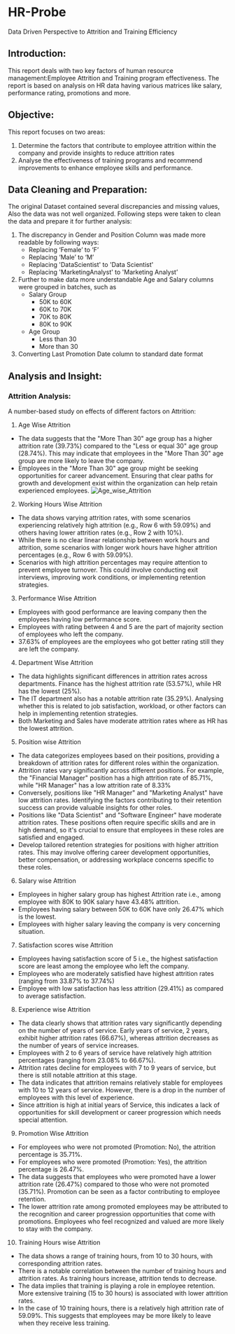 # HR-Probe
Data Driven Perspective to Attrition and Training Efficiency 
## Introduction: 
This report deals with two key factors of human resource management:Employee Attrition and Training program effectiveness. The report is based on analysis on HR data having various matrices like salary, performance rating, promotions and more. 
## Objective:
This report focuses on two areas: 
1.	Determine the factors that contribute to employee attrition within the company and provide insights to reduce attrition rates
2.	Analyse the effectiveness of training programs and recommend improvements to enhance employee skills and performance.
## Data Cleaning and Preparation:
The original Dataset contained several discrepancies and missing values, Also the data was not well organized. Following steps were taken to clean the data and prepare it for further analysis:
1.	The discrepancy in Gender and Position Column was made more readable by following ways: 
     - Replacing ‘Female’ to ‘F’
     - Replacing ‘Male’ to ‘M’
     - Replacing 'DataScientist' to 'Data Scientist'
     - Replacing 'MarketingAnalyst' to 'Marketing Analyst’
2. Further to make data more understandable Age and Salary columns were grouped in batches, such as 
     - Salary Group
       - 50K to 60K
       - 60K to 70K
       - 70K to 80K
       - 80K to 90K
    - Age Group
       - Less than 30
       - More than 30
3. Converting Last Promotion Date column to standard date format	
## Analysis and Insight:
### Attrition Analysis:
  A number-based study on effects of different factors on Attrition: 
1.	Age Wise Attrition
   - The data suggests that the "More Than 30" age group has a higher attrition rate (39.73%) compared to the "Less or equal 30" age group (28.74%). This may indicate that employees in the "More Than 30" age group are more likely to leave the company.
   - Employees in the "More Than 30" age group might be seeking opportunities for career advancement. Ensuring that clear paths for growth and development exist within the organization can help retain experienced employees.
 ![Age_wise_Attrition](https://github.com/devanshi2D/HR-Probe/assets/40472887/e0ea1fc0-cb0e-406c-8589-801cd2b54f4c)

2.	Working Hours Wise Attrition
- The data shows varying attrition rates, with some scenarios experiencing relatively high attrition (e.g., Row 6 with 59.09%) and others having lower attrition rates (e.g., Row 2 with 10%).
- While there is no clear linear relationship between work hours and attrition, some scenarios with longer work hours have higher attrition percentages (e.g., Row 6 with 59.09%).
- Scenarios with high attrition percentages may require attention to prevent employee turnover. This could involve conducting exit interviews, improving work conditions, or implementing retention strategies.

3.	Performance Wise Attrition
- Employees with good performance are leaving company then the employees having low performance score.
- Employees with rating between 4 and 5 are the part of majority section of employees who left the company.
- 37.63% of employees are the employees who got better rating still they are left the company.
4.	Department Wise Attrition
- The data highlights significant differences in attrition rates across departments. Finance has the highest attrition rate (53.57%), while HR has the lowest (25%).
- The IT department also has a notable attrition rate (35.29%). Analysing whether this is related to job satisfaction, workload, or other factors can help in implementing retention strategies.
- Both Marketing and Sales have moderate attrition rates where as HR has the lowest attrition. 
5.	Position wise Attrition
- The data categorizes employees based on their positions, providing a breakdown of attrition rates for different roles within the organization.
- Attrition rates vary significantly across different positions. For example, the "Financial Manager" position has a high attrition rate of 85.71%, while "HR Manager" has a low attrition rate of 8.33%
- Conversely, positions like "HR Manager" and "Marketing Analyst" have low attrition rates. Identifying the factors contributing to their retention success can provide valuable insights for other roles.
- Positions like "Data Scientist" and "Software Engineer" have moderate attrition rates. These positions often require specific skills and are in high demand, so it's crucial to ensure that employees in these roles are satisfied and engaged.
- Develop tailored retention strategies for positions with higher attrition rates. This may involve offering career development opportunities, better compensation, or addressing workplace concerns specific to these roles.
6.	Salary wise Attrition
- Employees in higher salary group has highest Attrition rate i.e., among employee with 80K to 90K salary have 43.48% attrition.
- Employees having salary between 50K to 60K have only 26.47% which is the lowest.
- Employees with higher salary leaving the company is very concerning situation.
7.	Satisfaction scores wise Attrition
   - Employees having satisfaction score of 5 i.e., the highest satisfaction score are least among the employee who left the company.
   - Employees who are moderately satisfied have highest attrition rates (ranging from 33.87% to 37.74%)
   - Employee with low satisfaction has less attrition (29.41%) as compared to average satisfaction.
8.	Experience wise Attrition
- The data clearly shows that attrition rates vary significantly depending on the number of years of service. Early years of service, 2 years, exhibit higher attrition rates (66.67%), whereas attrition decreases as the number of years of service increases.
- Employees with 2 to 6 years of service have relatively high attrition percentages (ranging from 23.08% to 66.67%).
- Attrition rates decline for employees with 7 to 9 years of service, but there is still notable attrition at this stage.
- The data indicates that attrition remains relatively stable for employees with 10 to 12 years of service. However, there is a drop in the number of employees with this level of experience.
- Since attrition is high at initial years of Service, this indicates a lack of opportunities for skill development or career progression which needs special attention. 
9.	Promotion Wise Attrition
- For employees who were not promoted (Promotion: No), the attrition percentage is 35.71%.
- For employees who were promoted (Promotion: Yes), the attrition percentage is 26.47%.
- The data suggests that employees who were promoted have a lower attrition rate (26.47%) compared to those who were not promoted (35.71%). Promotion can be seen as a factor contributing to employee retention.
- The lower attrition rate among promoted employees may be attributed to the recognition and career progression opportunities that come with promotions. Employees who feel recognized and valued are more likely to stay with the company.
10.	Training Hours wise Attrition
- The data shows a range of training hours, from 10 to 30 hours, with corresponding attrition rates.
- There is a notable correlation between the number of training hours and attrition rates. As training hours increase, attrition tends to decrease.
- The data implies that training is playing a role in employee retention. More extensive training (15 to 30 hours) is associated with lower attrition rates.
- In the case of 10 training hours, there is a relatively high attrition rate of 59.09%. This suggests that employees may be more likely to leave when they receive less training.



